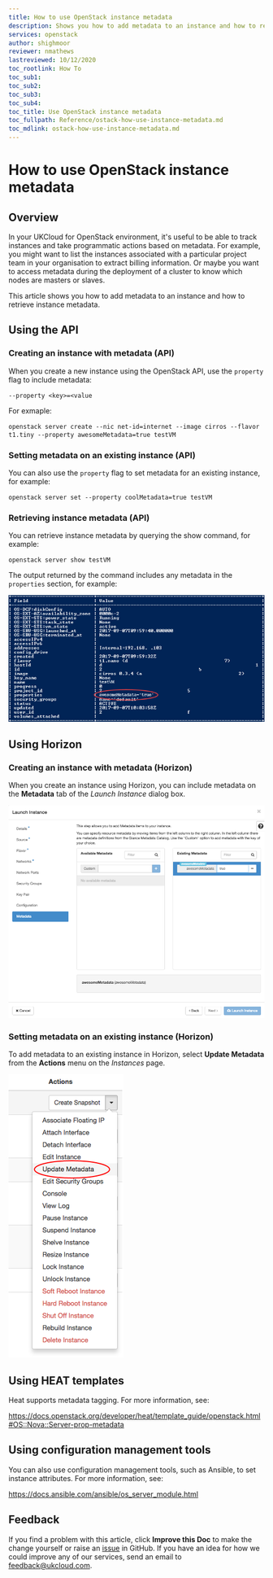 ```yaml
---
title: How to use OpenStack instance metadata
description: Shows you how to add metadata to an instance and how to retrieve instance metadata
services: openstack
author: shighmoor
reviewer: nmathews
lastreviewed: 10/12/2020
toc_rootlink: How To
toc_sub1:
toc_sub2:
toc_sub3:
toc_sub4:
toc_title: Use OpenStack instance metadata
toc_fullpath: Reference/ostack-how-use-instance-metadata.md
toc_mdlink: ostack-how-use-instance-metadata.md
---
```


# How to use OpenStack instance metadata

## Overview

In your UKCloud for OpenStack environment, it's useful to be able to track instances and take programmatic actions based on metadata. For example, you might want to list the instances associated with a particular project team in your organisation to extract billing information. Or maybe you want to access metadata during the deployment of a cluster to know which nodes are masters or slaves.

This article shows you how to add metadata to an instance and how to retrieve instance metadata.

## Using the API

### Creating an instance with metadata (API)

When you create a new instance using the OpenStack API, use the `property` flag to include metadata:

    --property <key>=<value

For exmaple:

    openstack server create --nic net-id=internet --image cirros --flavor t1.tiny --property awesomeMetadata=true testVM

### Setting metadata on an existing instance (API)

You can also use the `property` flag to set metadata for an existing instance, for example:

    openstack server set --property coolMetadata=true testVM

### Retrieving instance metadata (API)

You can retrieve instance metadata by querying the show command, for example:

    openstack server show testVM

The output returned by the command includes any metadata in the `properties` section, for example:

![](images/ostack-cli-instance-metadata.png)

## Using Horizon

### Creating an instance with metadata (Horizon)

When you create an instance using Horizon, you can include metadata on the **Metadata** tab of the *Launch Instance* dialog box.

![](images/ostack-horizon_instance_metadata_create.png)

### Setting metadata on an existing instance (Horizon)

To add metadata to an existing instance in Horizon, select **Update Metadata** from the **Actions** menu on the *Instances* page.

![](images/ostack-horizon_instance_metadata_edit.png)

## Using HEAT templates

Heat supports metadata tagging. For more information, see:

<https://docs.openstack.org/developer/heat/template_guide/openstack.html#OS::Nova::Server-prop-metadata>

## Using configuration management tools

You can also use configuration management tools, such as Ansible, to set instance attributes. For more information, see:

<https://docs.ansible.com/ansible/os_server_module.html>

## Feedback

If you find a problem with this article, click **Improve this Doc** to make the change yourself or raise an [issue](https://github.com/UKCloud/documentation/issues) in GitHub. If you have an idea for how we could improve any of our services, send an email to <feedback@ukcloud.com>.
